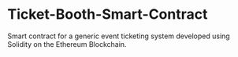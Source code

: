 # Ticket-Booth-Smart-Contract
Smart contract for a generic event ticketing system developed using Solidity on the Ethereum Blockchain.
